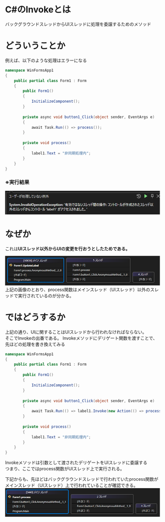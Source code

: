 
# C#のInvokeとは
バックグラウンドスレッドからUIスレッドに処理を委譲するためのメソッド

# どういうことか
例えば、以下のような処理はエラーになる

```C#
namespace WinFormsApp1
{
    public partial class Form1 : Form
    {
        public Form1()
        {
            InitializeComponent();
        }

        private async void button1_Click(object sender, EventArgs e)
        {
            await Task.Run(() => process());
        }

        private void process()
        {
            label1.Text = "非同期処理内";
        }
    }
}
```


### ※実行結果  
![alt text](image.png)
# なぜか
これは<strong>UIスレッド以外からUIの変更を行おうとしたためである。</strong>


![alt text](image-1.png)
上記の画像のとおり、process関数はメインスレッド（UIスレッド）以外のスレッドで実行されているのが分かる。

# ではどうするか
上記の通り、UIに関することはUIスレッドから行われなければならない。  
そこでInvokeの出番である。
Invokeメソッドにデリゲート関数を渡すことで、
先ほどの処理を書き換えてみる
```C#
namespace WinFormsApp1
{
    public partial class Form1 : Form
    {
        public Form1()
        {
            InitializeComponent();
        }

        private async void button1_Click(object sender, EventArgs e)
        {
            await Task.Run(() => label1.Invoke(new Action(() => process())));
        }

        private void process()
        {
            label1.Text = "非同期処理内";
        }
    }
}

```

Invokeメソッドは引数として渡されたデリゲートをUIスレッドに委譲する  
つまり、ここではprocess関数がUIスレッド上で実行される。  

下記からも、先ほどはバックグラウンドスレッドで行われていたprocess関数がメインスレッド（UIスレッド）上で行われていることが確認できる。
![alt text](image-2.png)
